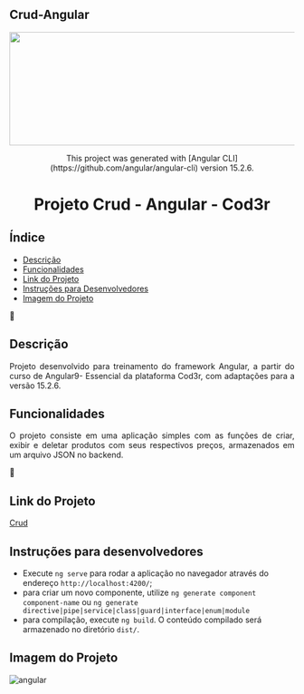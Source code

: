 ## Crud-Angular
 
 <p align="center">
 <img width="660" height="200" src="https://www.patrickschadler.com/content/images/2022/11/angular-logo-1.png">
</p>
<p align="center">
This project was generated with [Angular CLI](https://github.com/angular/angular-cli) version 15.2.6.
</p>

<h1 align="center"> Projeto Crud - Angular - Cod3r </h1>

##  Índice 

* [Descrição](#descrição)
* [Funcionalidades](#funcionalidades)
* [Link do Projeto](#link-do-projeto)
* [Instruções para Desenvolvedores](#instruções-para-desenvolvedores)
* [Imagem do Projeto](#imagem-do-projeto)

💬
## Descrição 
<div align='justify'>
Projeto desenvolvido para treinamento do framework Angular, a partir do curso de Angular9- Essencial da plataforma Cod3r, com adaptações para a versão 15.2.6. </div>


## Funcionalidades
<div align='justify'>
O projeto consiste em uma aplicação simples com as funções de criar, exibir e deletar produtos com seus respectivos preços, armazenados em um arquivo JSON no backend.</div>

🔗
## Link do Projeto 
[Crud]()

## Instruções para desenvolvedores
* Execute `ng serve` para rodar a aplicação no navegador através do endereço `http://localhost:4200/`;
* para criar um novo componente, utilize `ng generate component component-name` ou `ng generate directive|pipe|service|class|guard|interface|enum|module` 
* para compilação, execute `ng build`. O conteúdo compilado será armazenado no diretório `dist/`.

## Imagem do Projeto
![angular](https://user-images.githubusercontent.com/104647493/234714016-25947b3a-861d-4586-83bb-c8bd3f10a1ca.jpg)
